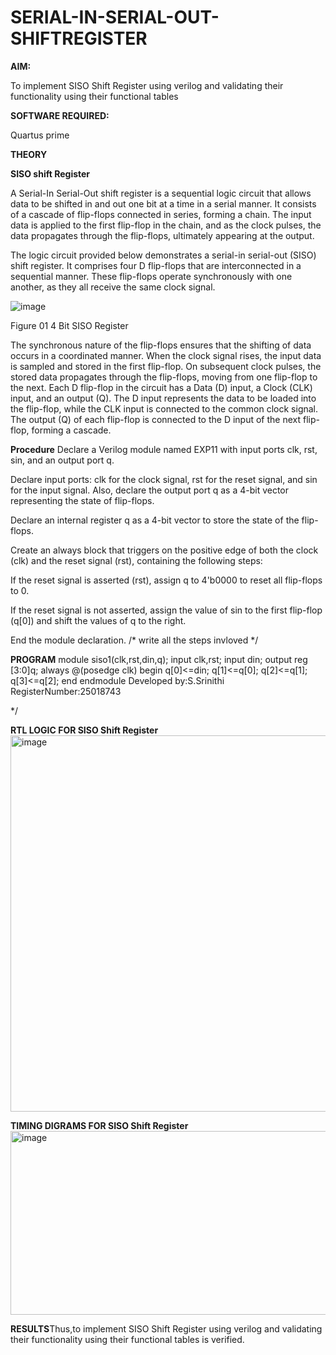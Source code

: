 # SERIAL-IN-SERIAL-OUT-SHIFTREGISTER

**AIM:**

To implement  SISO Shift Register using verilog and validating their functionality using their functional tables

**SOFTWARE REQUIRED:**

Quartus prime

**THEORY**

**SISO shift Register**

A Serial-In Serial-Out shift register is a sequential logic circuit that allows data to be shifted in and out one bit at a time in a serial manner. It consists of a cascade of flip-flops connected in series, forming a chain. The input data is applied to the first flip-flop in the chain, and as the clock pulses, the data propagates through the flip-flops, ultimately appearing at the output.

The logic circuit provided below demonstrates a serial-in serial-out (SISO) shift register. It comprises four D flip-flops that are interconnected in a sequential manner. These flip-flops operate synchronously with one another, as they all receive the same clock signal.

![image](https://github.com/naavaneetha/SERIAL-IN-SERIAL-OUT-SHIFTREGISTER/assets/154305477/e81c4072-37f9-46c6-8145-566764b74c3a)

Figure 01 4 Bit SISO Register

The synchronous nature of the flip-flops ensures that the shifting of data occurs in a coordinated manner. When the clock signal rises, the input data is sampled and stored in the first flip-flop. On subsequent clock pulses, the stored data propagates through the flip-flops, moving from one flip-flop to the next.
Each D flip-flop in the circuit has a Data (D) input, a Clock (CLK) input, and an output (Q). The D input represents the data to be loaded into the flip-flop, while the CLK input is connected to the common clock signal. The output (Q) of each flip-flop is connected to the D input of the next flip-flop, forming a cascade.

**Procedure**
Declare a Verilog module named EXP11 with input ports clk, rst, sin, and an output port q.

Declare input ports: clk for the clock signal, rst for the reset signal, and sin for the input signal. Also, declare the output port q as a 4-bit vector representing the state of flip-flops.

Declare an internal register q as a 4-bit vector to store the state of the flip-flops.

Create an always block that triggers on the positive edge of both the clock (clk) and the reset signal (rst), containing the following steps:

If the reset signal is asserted (rst), assign q to 4'b0000 to reset all flip-flops to 0.

If the reset signal is not asserted, assign the value of sin to the first flip-flop (q[0]) and shift the values of q to the right.

End the module declaration.
/* write all the steps invloved */

**PROGRAM**
module siso1(clk,rst,din,q);
input clk,rst;
input din;
output reg [3:0]q;
always @(posedge clk)
begin
q[0]<=din;
q[1]<=q[0];
q[2]<=q[1];
q[3]<=q[2];
end
endmodule
Developed by:S.Srinithi
RegisterNumber:25018743

*/

**RTL LOGIC FOR SISO Shift Register**
<img width="1496" height="602" alt="image" src="https://github.com/user-attachments/assets/16ba129e-ef6a-4421-84e6-b025f27c831b" />

**TIMING DIGRAMS FOR SISO Shift Register**
<img width="1109" height="294" alt="image" src="https://github.com/user-attachments/assets/3dbd02ff-9435-471e-bed8-91baae494e4d" />


**RESULTS**Thus,to implement SISO Shift Register using verilog and validating their functionality using their functional tables is verified.

